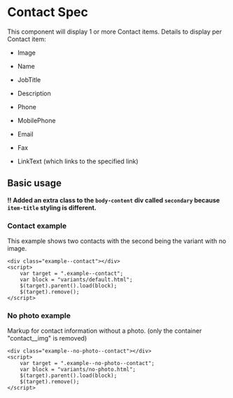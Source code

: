 ﻿# Contact Spec

This component will display 1 or more Contact items. Details to display per Contact item:

- Image

- Name

- JobTitle

- Description

- Phone

- MobilePhone

- Email

- Fax

- LinkText (which links to the specified link)

## Basic usage

**!! Added an extra class to the `body-content` div called `secondary` because `item-title` styling is different.**

### Contact example
This example shows two contacts with the second being the variant with no image.
```example
<div class="example--contact"></div>
<script>
	var target = ".example--contact";
	var block = "variants/default.html";
	$(target).parent().load(block);
	$(target).remove();
</script>
```

### No photo example
Markup for contact information without a photo. (only the container "contact__img" is removed)
```example
<div class="example--no-photo--contact"></div>
<script>
	var target = ".example--no-photo--contact";
	var block = "variants/no-photo.html";
	$(target).parent().load(block);
	$(target).remove();
</script>
```
